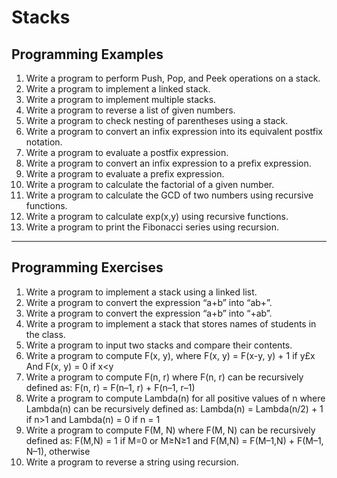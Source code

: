 # Stacks
## Programming Examples

1. Write a program to perform Push, Pop, and Peek operations on a stack.
2. Write a program to implement a linked stack.
3. Write a program to implement multiple stacks.
4. Write a program to reverse a list of given numbers.
5. Write a program to check nesting of parentheses using a stack.
6. Write a program to convert an infix expression into its equivalent postfix notation.
7. Write a program to evaluate a postfix expression.
8. Write a program to convert an infix expression to a prefix expression.
9. Write a program to evaluate a prefix expression.
10. Write a program to calculate the factorial of a given number.
11. Write a program to calculate the GCD of two numbers using recursive functions.
12. Write a program to calculate exp(x,y) using recursive functions.
13. Write a program to print the Fibonacci series using recursion.

---

## Programming Exercises

1. Write a program to implement a stack using a linked list.
2. Write a program to convert the expression “a+b” into “ab+”.
3. Write a program to convert the expression “a+b” into “+ab”.
4. Write a program to implement a stack that stores names of students in the class.
5. Write a program to input two stacks and compare their contents.
6. Write a program to compute F(x, y), where F(x, y) = F(x-y, y) + 1 if y£x And F(x, y) = 0 if x<y
7. Write a program to compute F(n, r) where F(n, r) can be recursively defined as: F(n, r) = F(n–1, r) + F(n–1, r–1)
8. Write a program to compute Lambda(n) for all positive values of n where Lambda(n) can be recursively defined as: Lambda(n) = Lambda(n/2) + 1 if n>1 and Lambda(n) = 0 if n = 1
9. Write a program to compute F(M, N) where F(M, N) can be recursively defined as: F(M,N) = 1 if M=0 or M≥N≥1 and F(M,N) = F(M–1,N) + F(M–1, N–1), otherwise
10. Write a program to reverse a string using recursion.
